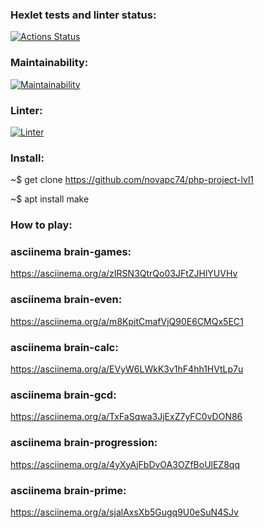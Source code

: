 ### Hexlet tests and linter status:
[![Actions Status](https://github.com/novapc74/php-project-lvl1/workflows/hexlet-check/badge.svg)](https://github.com/novapc74/php-project-lvl1/actions)

### Maintainability:
[![Maintainability](https://api.codeclimate.com/v1/badges/a99a88d28ad37a79dbf6/maintainability)](https://codeclimate.com/github/codeclimate/codeclimate/maintainability)

### Linter:
[![Linter](https://github.com/novapc74/php-project-lvl1/actions/workflows/linter.yml/badge.svg)](https://github.com/novapc74/php-project-lvl1/actions/workflows/linter.yml)

### Install:
~$ get clone https://github.com/novapc74/php-project-lvl1

~$ apt install make

### How to play:

### asciinema brain-games:
https://asciinema.org/a/zIRSN3QtrQo03JFtZJHlYUVHv

### asciinema brain-even:
https://asciinema.org/a/m8KpitCmafVjQ90E6CMQx5EC1

### asciinema brain-calc:
https://asciinema.org/a/EVyW6LWkK3v1hF4hh1HVtLp7u

### asciinema brain-gcd:
https://asciinema.org/a/TxFaSqwa3JjExZ7yFC0vDON86

### asciinema brain-progression:
https://asciinema.org/a/4yXyAjFbDvOA3OZfBoUlEZ8qq

### asciinema brain-prime:
https://asciinema.org/a/sjalAxsXb5Gugq9U0eSuN4SJv
